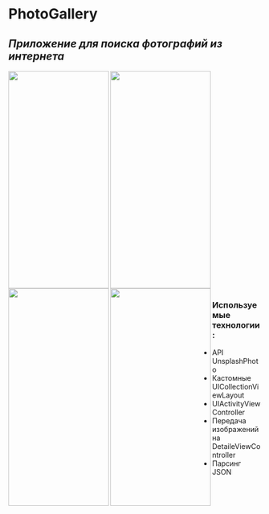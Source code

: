 # PhotoGallery

## _Приложение для поиска фотографий из интернета_  

<p>
<img align="left" width="200" height="433" src="https://user-images.githubusercontent.com/73827426/174479742-b4252ae8-3608-40d2-9e37-75354b2043d4.png">
    <img align="center" width="200" height="433" src="https://user-images.githubusercontent.com/73827426/174479745-7edd21ab-154f-49bc-b6f4-200364f7c6b4.png"> 
    <img align="left" width="200" height="433" src="https://user-images.githubusercontent.com/73827426/174479770-6150c3d6-aa92-46aa-82f8-f061a741af8b.png">
    <img align="left" width="200" height="433" src="https://user-images.githubusercontent.com/73827426/174479776-4128cdbe-3a06-44f8-8b7b-9ace5a401365.png">
</p>



<p>

    
    
### Используемые технологии:  
  
- API UnsplashPhoto
- Кастомные UICollectionViewLayout
- UIActivityViewController
- Передача изображений на DetaileViewController
- Парсинг JSON
</p>
